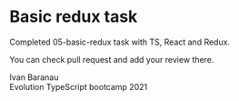 # Basic redux task  
Completed 05-basic-redux task with TS, React and Redux.  
  
You can check pull request and add your review there.  
  
Ivan Baranau  
Evolution TypeScript bootcamp 2021